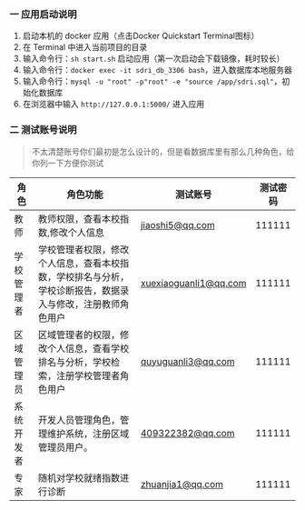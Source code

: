 ### 一 应用启动说明

1. 启动本机的 docker 应用（点击Docker Quickstart Terminal图标）
2. 在 Terminal 中进入当前项目的目录
3. 输入命令行：`sh start.sh` 启动应用（第一次启动会下载镜像，耗时较长）
4. 输入命令行：`docker exec -it sdri_db_3306 bash`，进入数据库本地服务器
5. 输入命令行：`mysql -u "root" -p"root" -e "source /app/sdri.sql"`，初始化数据库
6. 在浏览器中输入 `http://127.0.0.1:5000/` 进入应用


### 二 测试账号说明

> 不太清楚账号你们最初是怎么设计的，但是看数据库里有那么几种角色，给你列一下方便你测试

 角色 | 角色功能| 测试账号 | 测试密码
 ---|--- | --- | ---
 教师 | 教师权限，查看本校指数,修改个人信息 | jiaoshi5@qq.com | 111111
 学校管理者 | 学校管理者权限，修改个人信息，查看本校指数，学校排名与分析，学校诊断报告，数据录入与修改，注册教师角色用户 | xuexiaoguanli1@qq.com | 111111
 区域管理员 | 区域管理者的权限，修改个人信息，查看学校排名与分析，学校检索，注册学校管理者角色用户 | quyuguanli3@qq.com | 111111
 系统开发者 | 开发人员管理角色，管理维护系统，注册区域管理员用户。 |  409322382@qq.com | 111111
 专家 | 随机对学校就绪指数进行诊断 | zhuanjia1@qq.com | 111111
